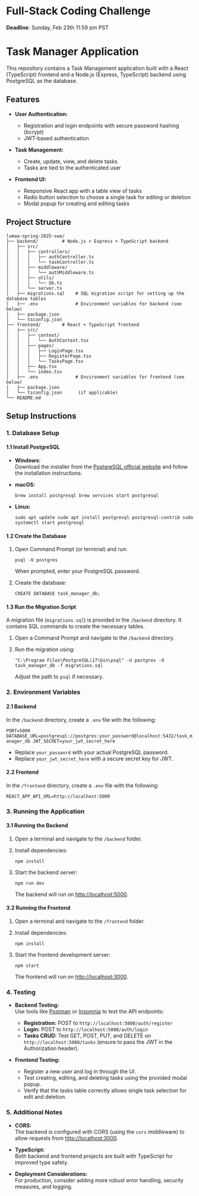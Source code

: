 # Full-Stack Coding Challenge

**Deadline**: Sunday, Feb 23th 11:59 pm PST

Task Manager Application
========================

This repository contains a Task Management application built with a React (TypeScript) frontend and a Node.js (Express, TypeScript) backend using PostgreSQL as the database.

Features
--------

-   **User Authentication:**

    -   Registration and login endpoints with secure password hashing (bcrypt)
    -   JWT-based authentication
-   **Task Management:**

    -   Create, update, view, and delete tasks
    -   Tasks are tied to the authenticated user
-   **Frontend UI:**

    -   Responsive React app with a table view of tasks
    -   Radio button selection to choose a single task for editing or deletion
    -   Modal popup for creating and editing tasks

Project Structure
-----------------
```
lumaa-spring-2025-swe/
├── backend/         # Node.js + Express + TypeScript backend
│   ├── src/
│   │   ├── controllers/
│   │   │   ├── authController.ts
│   │   │   └── taskController.ts
│   │   ├── middleware/
│   │   │   └── authMiddleware.ts
│   │   ├── utils/
│   │   │   └── db.ts
│   │   └── server.ts
│   ├── migrations.sql    # SQL migration script for setting up the database tables
│   ├── .env              # Environment variables for backend (see below)
│   ├── package.json
│   └── tsconfig.json
├── frontend/        # React + TypeScript frontend
│   ├── src/
│   │   ├── context/
│   │   │   └── AuthContext.tsx
│   │   ├── pages/
│   │   │   ├── LoginPage.tsx
│   │   │   ├── RegisterPage.tsx
│   │   │   └── TasksPage.tsx
│   │   ├── App.tsx
│   │   └── index.tsx
│   ├── .env              # Environment variables for frontend (see below)
│   ├── package.json
│   └── tsconfig.json      (if applicable)
└── README.md
```
Setup Instructions
------------------

### 1\. Database Setup

#### 1.1 Install PostgreSQL

-   **Windows:**\
    Download the installer from the [PostgreSQL official website](https://www.postgresql.org/download/windows/) and follow the installation instructions.

-   **macOS:**

    `brew install postgresql
    brew services start postgresql`

-   **Linux:**

    `sudo apt update
    sudo apt install postgresql postgresql-contrib
    sudo systemctl start postgresql`

#### 1.2 Create the Database

1.  Open Command Prompt (or terminal) and run:

    `psql -U postgres`

    When prompted, enter your PostgreSQL password.

2.  Create the database:

    `CREATE DATABASE task_manager_db;`

#### 1.3 Run the Migration Script

A migration file (`migrations.sql`) is provided in the `/backend` directory. It contains SQL commands to create the necessary tables.

1.  Open a Command Prompt and navigate to the `/backend` directory.
2.  Run the migration using:

    `"C:\Program Files\PostgreSQL\17\bin\psql" -U postgres -d task_manager_db -f migrations.sql`

    Adjust the path to `psql` if necessary.

### 2\. Environment Variables

#### 2.1 Backend

In the `/backend` directory, create a `.env` file with the following:

`PORT=5000
DATABASE_URL=postgresql://postgres:your_password@localhost:5432/task_manager_db
JWT_SECRET=your_jwt_secret_here`

-   Replace `your_password` with your actual PostgreSQL password.
-   Replace `your_jwt_secret_here` with a secure secret key for JWT.

#### 2.2 Frontend

In the `/frontend` directory, create a `.env` file with the following:

`REACT_APP_API_URL=http://localhost:5000`

### 3\. Running the Application

#### 3.1 Running the Backend

1.  Open a terminal and navigate to the `/backend` folder.
2.  Install dependencies:

    `npm install`

3.  Start the backend server:

    `npm run dev`

    The backend will run on <http://localhost:5000>.

#### 3.2 Running the Frontend

1.  Open a terminal and navigate to the `/frontend` folder.
2.  Install dependencies:

    `npm install`

3.  Start the frontend development server:

    `npm start`

    The frontend will run on <http://localhost:3000>.

### 4\. Testing

-   **Backend Testing:**\
    Use tools like [Postman](https://www.postman.com/) or [Insomnia](https://insomnia.rest/) to test the API endpoints:

    -   **Registration:** POST to `http://localhost:5000/auth/register`
    -   **Login:** POST to `http://localhost:5000/auth/login`
    -   **Tasks CRUD:** Test GET, POST, PUT, and DELETE on `http://localhost:5000/tasks` (ensure to pass the JWT in the Authorization header).
-   **Frontend Testing:**

    -   Register a new user and log in through the UI.
    -   Test creating, editing, and deleting tasks using the provided modal popup.
    -   Verify that the tasks table correctly allows single task selection for edit and deletion.

### 5\. Additional Notes

-   **CORS:**\
    The backend is configured with CORS (using the `cors` middleware) to allow requests from <http://localhost:3000>.

-   **TypeScript:**\
    Both backend and frontend projects are built with TypeScript for improved type safety.

-   **Deployment Considerations:**\
    For production, consider adding more robust error handling, security measures, and logging.
